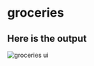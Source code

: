 # groceries
## Here is the output 

![groceries ui](https://github.com/user-attachments/assets/7d9b531d-5329-4218-b532-a5674d0cf307)
